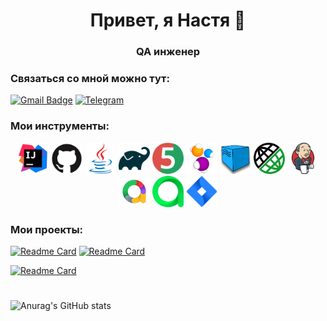 <h1 align="center"> Привет, я Настя 👋</h1>
<h3 align="center"> QA инженер </h3>

### Связаться со мной можно тут:
[![Gmail Badge](https://img.shields.io/badge/-gmail-c14438?style=flat&logo=Gmail&logoColor=white&link=mailto:przh.17@gmail.com)](mailto:przh.17@gmail.com)
[![Telegram](https://img.shields.io/badge/-telegram-red?color=blue&logo=telegram&logoColor=white)](https://t.me/przh17)

### Мои инструменты:

<div align="center">
<a href="https://www.jetbrains.com/idea/"><img alt="InteliJ IDEA" height="50" src="images/icons/intellij-original.svg" width="50"/></a>
<a href="https://github.com/"><img alt="GitHub" height="50" src="images/icons/github-original.svg" width="50"/></a>  
<a href="https://www.java.com/"><img alt="Java" height="50" src="images/icons/java-original.svg" width="50"/></a>
<a href="https://gradle.org/"><img alt="Gradle" height="50" src="images/icons/gradle-original.svg" width="50"/></a>  
<a href="https://junit.org/junit5/"><img alt="JUnit 5" height="50" src="images/icons/junit-original.svg" width="50"/></a>
<a href="https://selenide.org/"><img alt="Selenide" height="50" src="images/icons/selenide-logo-big.png" width="50"/></a>
<a href="https://aerokube.com/selenoid/"><img alt="Selenoid" height="50" src="images/icons/selenoid.png" width="50"/></a>
<a href="https://rest-assured.io/"><img alt="RestAssured" height="50" src="images/icons/restAssured.png" width="50"/></a>
<a href="https://www.jenkins.io/"><img alt="Jenkins" height="50" src="images/icons/jenkins-original.svg" width="50"/></a>
<a href="https://github.com/allure-framework/"><img alt="Allure Report" height="50" src="images/icons/allureReports.png" width="50"/></a>
<a href="https://qameta.io/"><img alt="Allure TestOps" height="50" src="images/icons/allureTestops.svg" width="50"/></a>
<a href="https://www.atlassian.com/software/jira"><img alt="Jira" height="50" src="images/icons/jira.webp" width="50"/></a>  
</div>

### Мои проекты:

[![Readme Card](https://github-readme-stats.vercel.app/api/pin/?username=NastyuhaNastyuha&repo=qa_guru_27_dodo_ui_tests&theme=shadow_red)](https://github.com/NastyuhaNastyuha/qa_guru_27_dodo_ui_tests)
[![Readme Card](https://github-readme-stats.vercel.app/api/pin/?username=NastyuhaNastyuha&repo=qa_guru_27_reqres_api_tests&theme=shadow_green)](https://github.com/NastyuhaNastyuha/qa_guru_27_reqres_api_tests)

[![Readme Card](https://github-readme-stats.vercel.app/api/pin/?username=NastyuhaNastyuha&repo=qa_guru_27_lesson_20_1&theme=shadow_blue)](https://github.com/NastyuhaNastyuha/qa_guru_27_lesson_20_1)

#    
###  

![Anurag's GitHub stats](https://github-readme-stats.vercel.app/api?username=NastyuhaNastyuha&theme=shadow_blue&show_icons=true)
